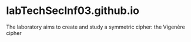 # labTechSecInf03.github.io
The laboratory aims to create and study a symmetric cipher: the Vigenère cipher
